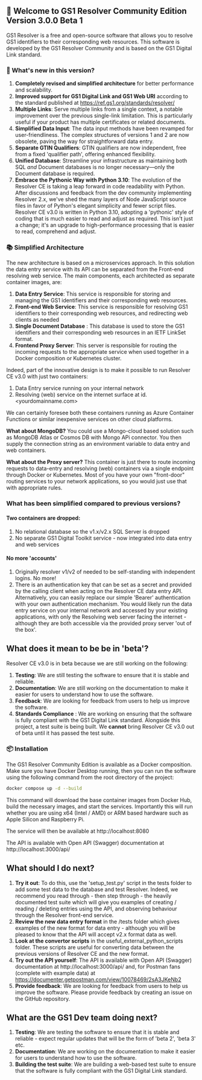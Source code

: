 ## 📢 Welcome to GS1 Resolver Community Edition Version 3.0.0 Beta 1

GS1 Resolver is a free and open-source software that allows you to resolve GS1 identifiers to their corresponding web resources. This software is developed by the GS1 Resolver Community and is based on the GS1 Digital Link standard.

### 🚀 What's new in this version?
1. **Completely revised and simplified architecture** for better performance and scalability.
2. **Improved support for GS1 Digital Link and GS1 Web URI** according to the standard published at https://ref.gs1.org/standards/resolver/
1. **Multiple Links**: Serve multiple links from a single context, a notable improvement over the previous single-link limitation. This is particularly useful if your product has multiple certificates or related documents.
2. **Simplified Data Input**: The data input methods have been revamped for user-friendliness. The complex structures of versions 1 and 2 are now obsolete, paving the way for straightforward data entry.
3. **Separate GTIN Qualifiers**: GTIN qualifiers are now independent, free from a fixed 'qualifier path', offering enhanced flexibility.
4. **Unified Database**: Streamline your infrastructure as maintaining both SQL *and* Document databases is no longer necessary—only the Document database is required.
5. **Embrace the Pythonic Way with Python 3.10**: The evolution of the Resolver CE is taking a leap forward in code readability with Python. After discussions and feedback from the dev community implementing Resolver 2.x, we've shed the many layers of Node JavaScript source files in favor of Python's elegant simplicity and fewer script files. Resolver CE v3.0 is written in Python 3.10, adopting a 'pythonic' style of coding that is much easier to read and adjust as required. This isn't just a change; it's an upgrade to high-performance processing that is easier to read, comprehend and adjust.

### 📚 Simplified Architecture
The new architecture is based on a microservices approach. In this solution the data entry service with its API can be separated from the Front-end resolving web service.
The main components, each architected as separate container images, are:
1. **Data Entry Service**: This service is responsible for storing and managing the GS1 identifiers and their corresponding web resources.
2. **Front-end Web Service**: This service is responsible for resolving GS1 identifiers to their corresponding web resources, and redirecting web clients as needed
3. **Single Document Database** : This database is used to store the GS1 identifiers and their corresponding web resources in an IETF LinkSet format.
4. **Frontend Proxy Server**: This server is responsible for routing the incoming requests to the appropriate service when used together in a Docker composition or Kubernetes cluster.

Indeed, part of the innovative design is to make it possible to run Resolver CE v3.0 with just two containers:
1. Data Entry service running on your internal network
2. Resolving (web) service on the internet surface at id.<yourdomainname.com>

We can certainly foresee both these containers running as Azure Container Functions or similar inexpensive services on other cloud platforms.

**What about MongoDB?**
You could use a Mongo-cloud based solution such as MongoDB Atlas or Cosmos DB with Mongo APi connector. You then supply the connection string as an environment variable to data entry and web containers.

**What about the Proxy server?**
This container is just there to route incoming requests to data-entry and resolving (web) containers via a single endpoint through Docker or Kubernetes. Most of you have your own "front-door" routing services to your network applications, so you would just use that with appropriate rules.


### What has been simplified compared to previous versions?

#### Two containers are dropped:
1. No relational database so the v1.x/v2.x SQL Server is dropped
2. No separate GS1 Digital Toolkit service - now integrated into data entry and web services
#### No more 'accounts'
1. Originally resolver v1/v2 of needed to be self-standing with independent logins. No more! 
2. There is an authentication key that can be set as a secret and provided by the calling client when acting on the Resolver CE data entry API. Alternatively, you can easily replace our simple 'Bearer' authentication with your own authentication mechanism. You would likely run the data entry service on your internal network and accessed by your existing applications, with only the Resolving web server facing the internet - although they are both accessible via the provided proxy server 'out of the box'.


## What does it mean to be be in 'beta'?
Resolver CE v3.0 is in beta because we are still working on the following:
1. **Testing**: We are still testing the software to ensure that it is stable and reliable.
2. **Documentation**: We are still working on the documentation to make it easier for users to understand how to use the software.
3. **Feedback**: We are looking for feedback from users to help us improve the software.
4. **Standards Compliance** : We are working on ensuring that the software is fully compliant with the GS1 Digital Link standard. Alongside this project, a test suite is being built. We **cannot** bring Resolver CE v3.0 out of beta until it has passed the test suite.


### 📦 Installation
The GS1 Resolver Community Edition is available as a Docker composition. Make sure you have Docker Desktop running, then you can run the software using the following command from the root directory of the project:
```bash
docker compose up -d --build
```
This command will download the base container images from Docker Hub, build the necessary images, and start the services.
Importantly this will run whether you are using x64 (Intel / AMD) or ARM based hardware such as Apple Silicon and Raspberry Pi.

The service will then be available at http://localhost:8080

The API is available with Open API (Swagger) documentation at http://localhost:3000/api/

## What should I do next?
1. **Try it out**: To do this, use the 'setup_test.py' script in the tests folder to add some test data to the database and test Resolver. Indeed, we recommend you read through - then step through - the heavily documented test suite which will give you examples of creating / reading / deleting entries using the API, and observing behaviour through the Resolver front-end service. 
2. **Review the new data entry format** in the /tests folder which gives examples of the new format for data entry - although you will be pleased to know that the API will accept v2.x format data as well.
3. **Look at the convertor scripts** in the useful_external_python_scripts folder. These scripts are useful for converting data between the previous versions of Resolver CE and the new format.
4. **Try out the API yourself**: The API is available with Open API (Swagger) documentation at http://localhost:3000/api/ and, for Postman fans (complete with example data) at https://documenter.getpostman.com/view/10078469/2sA3JKeNb2
5. **Provide feedback**: We are looking for feedback from users to help us improve the software. Please provide feedback by creating an issue on the GitHub repository.

## What are the GS1 Dev team doing next?
1. **Testing**: We are testing the software to ensure that it is stable and reliable - expect regular updates that will be the form of 'beta 2', 'beta 3' etc.
2. **Documentation**: We are working on the documentation to make it easier for users to understand how to use the software.
3. **Building the test suite**: We are building a web-based test suite to ensure that the software is fully compliant with the GS1 Digital Link standard.